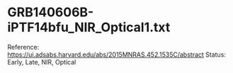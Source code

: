 # GRB140606B-iPTF14bfu_NIR_Optical1.txt

Reference: https://ui.adsabs.harvard.edu/abs/2015MNRAS.452.1535C/abstract
Status: Early, Late, NIR, Optical